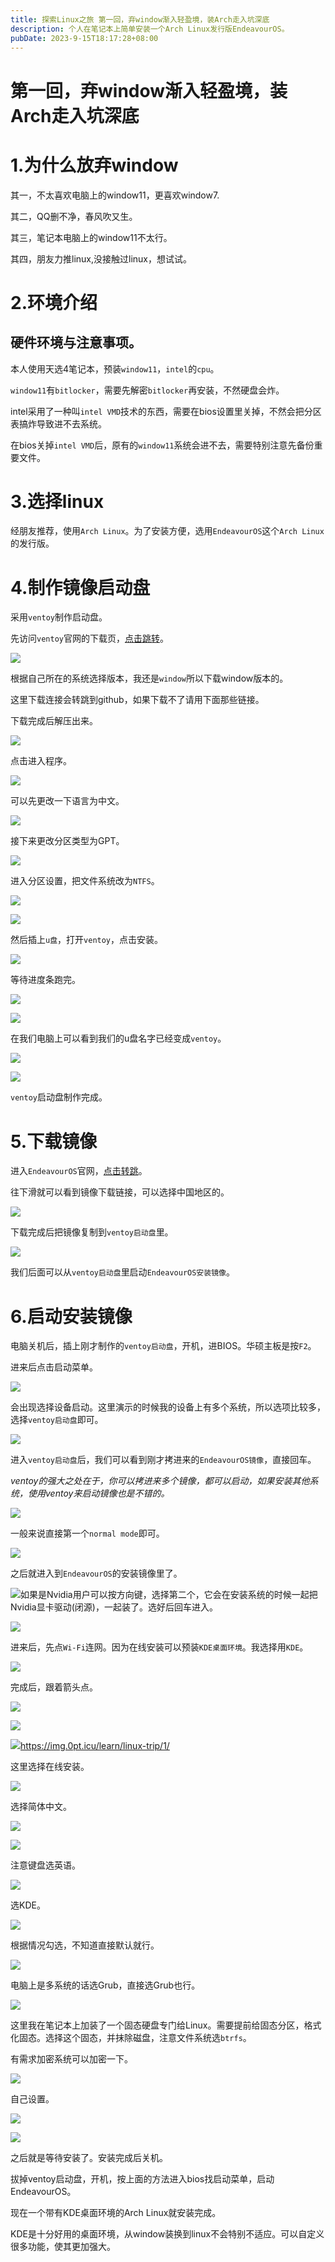 ```yaml
---
title: 探索Linux之旅 第一回，弃window渐入轻盈境，装Arch走入坑深底
description: 个人在笔记本上简单安装一个Arch Linux发行版EndeavourOS。
pubDate: 2023-9-15T18:17:28+08:00
---
```


# 第一回，弃window渐入轻盈境，装Arch走入坑深底

# 1.为什么放弃window

其一，不太喜欢电脑上的window11，更喜欢window7.

其二，QQ删不净，春风吹又生。

其三，笔记本电脑上的window11不太行。

其四，朋友力推linux,没接触过linux，想试试。

# 2.环境介绍

## 硬件环境与注意事项。

本人使用天选4笔记本，预装`window11`，`intel`的`cpu`。

`window11`有`bitlocker`，需要先解密`bitlocker`再安装，不然硬盘会炸。

intel采用了一种叫`intel VMD`技术的东西，需要在bios设置里关掉，不然会把分区表搞炸导致进不去系统。

在bios关掉`intel VMD`后，原有的`window11`系统会进不去，需要特别注意先备份重要文件。

# 3.选择linux

经朋友推荐，使用`Arch Linux`。为了安装方便，选用`EndeavourOS`这个`Arch Linux`的发行版。

# 4.制作镜像启动盘

采用`ventoy`制作启动盘。

先访问`ventoy`官网的下载页，[点击跳转](https://www.ventoy.net/cn/download.html)。

![](https://img.0pt.icu/learn/linux-trip/1/1.png)

根据自己所在的系统选择版本，我还是`window`所以下载window版本的。

这里下载连接会转跳到github，如果下载不了请用下面那些链接。

下载完成后解压出来。

![](https://img.0pt.icu/learn/linux-trip/1/2.png)

点击进入程序。

![](https://img.0pt.icu/learn/linux-trip/1/3.png)

可以先更改一下语言为中文。

![](https://img.0pt.icu/learn/linux-trip/1/4.png)

接下来更改分区类型为GPT。

![](https://img.0pt.icu/learn/linux-trip/1/5.png)

进入分区设置，把文件系统改为`NTFS`。

![](https://img.0pt.icu/learn/linux-trip/1/6.png)

![](https://img.0pt.icu/learn/linux-trip/1/7.png)

然后插上`u盘`，打开`ventoy`，点击安装。

![](https://img.0pt.icu/learn/linux-trip/1/9.png)

等待进度条跑完。

![](https://img.0pt.icu/learn/linux-trip/1/10.png)

![](https://img.0pt.icu/learn/linux-trip/1/11.png)

在我们电脑上可以看到我们的u盘名字已经变成`ventoy`。

![](https://img.0pt.icu/learn/linux-trip/1/12.png)

![](https://img.0pt.icu/learn/linux-trip/1/13.png)

`ventoy`启动盘制作完成。

# 5.下载镜像

进入`EndeavourOS`官网，[点击转跳](https://endeavouros.com/#Download)。

往下滑就可以看到镜像下载链接，可以选择中国地区的。

![](https://img.0pt.icu/learn/linux-trip/1/14.png)

下载完成后把镜像复制到`ventoy启动盘`里。

![](https://img.0pt.icu/learn/linux-trip/1/15.png)

我们后面可以从`ventoy启动盘`里启动`EndeavourOS安装镜像`。

# 6.启动安装镜像

电脑关机后，插上刚才制作的`ventoy启动盘`，开机，进BIOS。华硕主板是按`F2`。

进来后点击启动菜单。

![](https://img.0pt.icu/learn/linux-trip/1/16.jpg)

会出现选择设备启动。这里演示的时候我的设备上有多个系统，所以选项比较多，选择`ventoy启动盘`即可。

![](https://img.0pt.icu/learn/linux-trip/1/17.jpg)

进入`ventoy启动盘`后，我们可以看到刚才拷进来的`EndeavourOS镜像`，直接回车。

*ventoy的强大之处在于，你可以拷进来多个镜像，都可以启动，如果安装其他系统，使用ventoy来启动镜像也是不错的。*

![](https://img.0pt.icu/learn/linux-trip/1/18.jpg)

一般来说直接第一个`normal mode`即可。

![](https://img.0pt.icu/learn/linux-trip/1/19.jpg)

之后就进入到`EndeavourOS`的安装镜像里了。

![](https://img.0pt.icu/learn/linux-trip/1/20.jpg)如果是Nvidia用户可以按方向键，选择第二个，它会在安装系统的时候一起把Nvidia显卡驱动(闭源)，一起装了。选好后回车进入。

![](https://img.0pt.icu/learn/linux-trip/1/21.jpg)

进来后，先点`Wi-Fi`连网。因为在线安装可以预装`KDE桌面环境`。我选择用`KDE`。

![](https://img.0pt.icu/learn/linux-trip/1/22.jpg)

完成后，跟着箭头点。

![](https://img.0pt.icu/learn/linux-trip/1/23.jpg)

![](https://img.0pt.icu/learn/linux-trip/1/24.png)

![](https://img.0pt.icu/learn/linux-trip/1/25.png)https://img.0pt.icu/learn/linux-trip/1/

这里选择在线安装。

![](https://img.0pt.icu/learn/linux-trip/1/26.png)

选择简体中文。

![](https://img.0pt.icu/learn/linux-trip/1/27.png)

![](https://img.0pt.icu/learn/linux-trip/1/28.png)

注意键盘选英语。

![](https://img.0pt.icu/learn/linux-trip/1/29.png)

选KDE。

![](https://img.0pt.icu/learn/linux-trip/1/30.png)

根据情况勾选，不知道直接默认就行。

![](https://img.0pt.icu/learn/linux-trip/1/31.png)

电脑上是多系统的话选Grub，直接选Grub也行。

![](https://img.0pt.icu/learn/linux-trip/1/32.png)

这里我在笔记本上加装了一个固态硬盘专门给Linux。需要提前给固态分区，格式化固态。选择这个固态，并抹除磁盘，注意文件系统选`btrfs`。

有需求加密系统可以加密一下。

![](https://img.0pt.icu/learn/linux-trip/1/33.png)

自己设置。

![](https://img.0pt.icu/learn/linux-trip/1/34.png)

![](https://img.0pt.icu/learn/linux-trip/1/35.png)

之后就是等待安装了。安装完成后关机。

拔掉ventoy启动盘，开机，按上面的方法进入bios找启动菜单，启动EndeavourOS。

现在一个带有KDE桌面环境的Arch Linux就安装完成。

KDE是十分好用的桌面环境，从window装换到linux不会特别不适应。可以自定义很多功能，使其更加强大。
